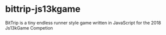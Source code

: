 # bittrip-js13kgame
BitTrip is a tiny endless runner style game written in JavaScript for the 2018 Js13kGame Competion
